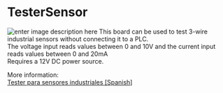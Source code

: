 # TesterSensor

![enter image description here](https://i0.wp.com/palmacas.com/wp-content/uploads/post40_1.jpg?w=2400&ssl=1)
This board can be used to test 3-wire industrial sensors without connecting it to a PLC.\
The voltage input reads values between 0 and 10V and the current input reads values between 0 and 20mA\
Requires a 12V DC power source.

More information:\
[Tester para sensores industriales [Spanish]](https://palmacas.com/tester-para-sensores-industriales/)
